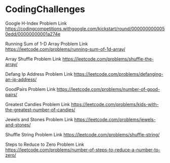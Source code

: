 # CodingChallenges

Google H-Index Problem Link
https://codingcompetitions.withgoogle.com/kickstart/round/0000000000050edd/00000000001a274e

Running Sum of 1-D Array Problem Link
https://leetcode.com/problems/running-sum-of-1d-array/

Array Shuffle Problem Link
https://leetcode.com/problems/shuffle-the-array/

Defang Ip Address Problem Link
https://leetcode.com/problems/defanging-an-ip-address/

GoodPairs Problem Link
https://leetcode.com/problems/number-of-good-pairs/

Greatest Candies Problem Link
https://leetcode.com/problems/kids-with-the-greatest-number-of-candies/

Jewels and Stones Problem Link
https://leetcode.com/problems/jewels-and-stones/

Shuffle String Problem Link
https://leetcode.com/problems/shuffle-string/

Steps to Reduce to Zero Problem Link
https://leetcode.com/problems/number-of-steps-to-reduce-a-number-to-zero/
